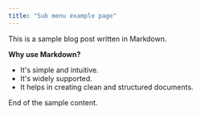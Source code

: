 ```yaml
---
title: "Sub menu example page"
---
```


This is a sample blog post written in Markdown.

**Why use Markdown?**
- It's simple and intuitive.
- It's widely supported.
- It helps in creating clean and structured documents.

End of the sample content.
